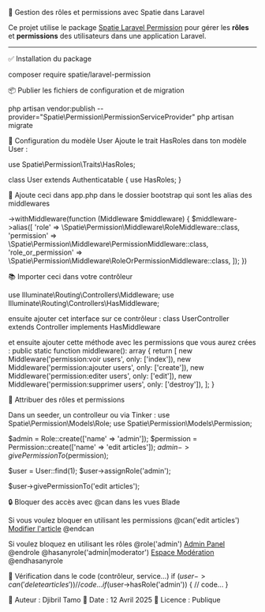 🎯 Gestion des rôles et permissions avec Spatie dans Laravel

Ce projet utilise le package [Spatie Laravel Permission](https://spatie.be/docs/laravel-permission) pour gérer les **rôles** et **permissions** des utilisateurs dans une application Laravel.

---

✅ Installation du package

composer require spatie/laravel-permission

📦 Publier les fichiers de configuration et de migration

php artisan vendor:publish --provider="Spatie\Permission\PermissionServiceProvider"
php artisan migrate

🧠 Configuration du modèle User
Ajoute le trait HasRoles dans ton modèle User :

use Spatie\Permission\Traits\HasRoles;

class User extends Authenticatable
{
    use HasRoles;
}

📌 Ajoute ceci dans app.php dans le dossier bootstrap qui sont les alias des middlewares

->withMiddleware(function (Middleware $middleware) {
        $middleware->alias([
            'role' => \Spatie\Permission\Middleware\RoleMiddleware::class,
            'permission' => \Spatie\Permission\Middleware\PermissionMiddleware::class,
            'role_or_permission' => \Spatie\Permission\Middleware\RoleOrPermissionMiddleware::class,
        ]);
    })
    
📚 Importer ceci dans votre contrôleur

use Illuminate\Routing\Controllers\Middleware;
use Illuminate\Routing\Controllers\HasMiddleware;

ensuite ajouter cet interface sur ce contrôleur : class UserController extends Controller implements HasMiddleware

et ensuite ajouter cette méthode avec les permissions que vous aurez crées :
public static function middleware(): array
    {
        return [
            new Middleware('permission:voir users', only: ['index']),
            new Middleware('permission:ajouter users', only: ['create']),
            new Middleware('permission:editer users', only: ['edit']),
            new Middleware('permission:supprimer users', only: ['destroy']),
        ];
    }

🔁 Attribuer des rôles et permissions

Dans un seeder, un controlleur ou via Tinker :
use Spatie\Permission\Models\Role;
use Spatie\Permission\Models\Permission;

$admin = Role::create(['name' => 'admin']);
$permission = Permission::create(['name' => 'edit articles']);
$admin->givePermissionTo($permission);

$user = User::find(1);
$user->assignRole('admin');

$user->givePermissionTo('edit articles');

🔒 Bloquer des accès avec @can dans les vues Blade

 Si vous voulez bloquer en utilisant les permissions
    @can('edit articles')
      <a href="/edit">Modifier l'article</a>
    @endcan
    
  Si voulez bloquez en utilisant les rôles
    @role('admin')
      <a href="/admin">Admin Panel</a>
    @endrole
    @hasanyrole('admin|moderator')
      <a href="/moderation">Espace Modération</a>
    @endhasanyrole

🧪 Vérification dans le code (contrôleur, service...)
if ($user->can('delete articles')) {
    // code...
}
if ($user->hasRole('admin')) {
    // code...
}


📢 Auteur : Djibril Tamo
📅 Date : 12 Avril 2025
🌟 Licence : Publique

